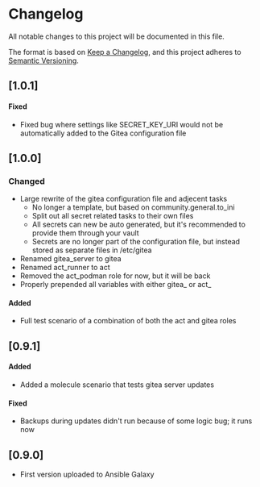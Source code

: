 # Changelog

All notable changes to this project will be documented in this file.

The format is based on [Keep a Changelog](https://keepachangelog.com/en/1.1.0/),
and this project adheres to [Semantic Versioning](https://semver.org/spec/v2.0.0.html).

## [1.0.1]

#### Fixed

- Fixed bug where settings like SECRET_KEY_URI would not be automatically added to the
  Gitea configuration file

## [1.0.0]

### Changed

- Large rewrite of the gitea configuration file and adjecent tasks
  - No longer a template, but based on community.general.to_ini
  - Split out all secret related tasks to their own files
  - All secrets can new be auto generated, but it's recommended to provide them through
    your vault
  - Secrets are no longer part of the configuration file, but instead stored as separate
    files in /etc/gitea
- Renamed gitea_server to gitea
- Renamed act_runner to act
- Removed the act_podman role for now, but it will be back
- Properly prepended all variables with either gitea_ or act_

#### Added

- Full test scenario of a combination of both the act and gitea roles

## [0.9.1]

#### Added

- Added a molecule scenario that tests gitea server updates

#### Fixed

- Backups during updates didn't run because of some logic bug; it runs now

## [0.9.0]

- First version uploaded to Ansible Galaxy
